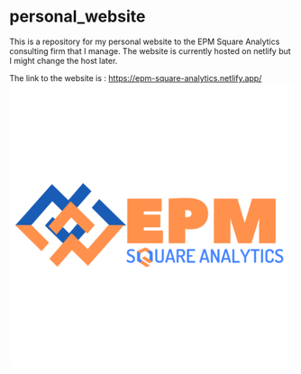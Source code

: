 # personal_website
This is a repository for my personal website to the EPM Square Analytics consulting firm that I manage. The website is currently hosted on netlify but I might change the host later.

The link to the website is : https://epm-square-analytics.netlify.app/
![](images/logoM2.png)